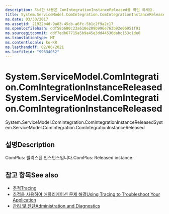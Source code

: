 ```yaml
---
description: 자세한 내용은 ComIntegrationInstanceReleased를 확인 하세요.
title: System.ServiceModel.ComIntegration.ComIntegrationInstanceReleased
ms.date: 03/30/2017
ms.assetid: 21922b4d-9a83-45cb-a6fc-5b1c2f9a2c17
ms.openlocfilehash: ddf58b680c23a610e209b996e763b92e06951f91
ms.sourcegitcommit: ddf7edb67715a5b9a45e3dd44536dabc153c1de0
ms.translationtype: MT
ms.contentlocale: ko-KR
ms.lasthandoff: 02/06/2021
ms.locfileid: "99634052"
---
```

# <a name="systemservicemodelcomintegrationcomintegrationinstancereleased"></a><span data-ttu-id="acb5a-103">System.ServiceModel.ComIntegration.ComIntegrationInstanceReleased</span><span class="sxs-lookup"><span data-stu-id="acb5a-103">System.ServiceModel.ComIntegration.ComIntegrationInstanceReleased</span></span>

<span data-ttu-id="acb5a-104">System.ServiceModel.ComIntegration.ComIntegrationInstanceReleased</span><span class="sxs-lookup"><span data-stu-id="acb5a-104">System.ServiceModel.ComIntegration.ComIntegrationInstanceReleased</span></span>  
  
## <a name="description"></a><span data-ttu-id="acb5a-105">설명</span><span class="sxs-lookup"><span data-stu-id="acb5a-105">Description</span></span>  

 <span data-ttu-id="acb5a-106">ComPlus: 릴리스된 인스턴스입니다.</span><span class="sxs-lookup"><span data-stu-id="acb5a-106">ComPlus: Released instance.</span></span>  
  
## <a name="see-also"></a><span data-ttu-id="acb5a-107">참고 항목</span><span class="sxs-lookup"><span data-stu-id="acb5a-107">See also</span></span>

- [<span data-ttu-id="acb5a-108">추적</span><span class="sxs-lookup"><span data-stu-id="acb5a-108">Tracing</span></span>](index.md)
- [<span data-ttu-id="acb5a-109">추적을 사용하여 애플리케이션 문제 해결</span><span class="sxs-lookup"><span data-stu-id="acb5a-109">Using Tracing to Troubleshoot Your Application</span></span>](using-tracing-to-troubleshoot-your-application.md)
- [<span data-ttu-id="acb5a-110">관리 및 진단</span><span class="sxs-lookup"><span data-stu-id="acb5a-110">Administration and Diagnostics</span></span>](../index.md)
